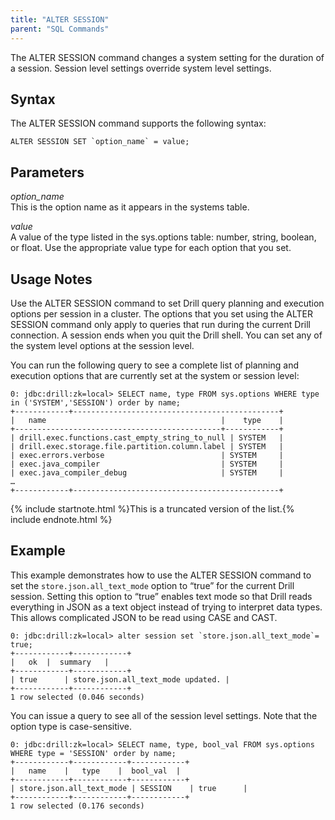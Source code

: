 ```yaml
---
title: "ALTER SESSION"
parent: "SQL Commands"
---
```

The ALTER SESSION command changes a system setting for the duration of a
session. Session level settings override system level settings.

## Syntax

The ALTER SESSION command supports the following syntax:

    ALTER SESSION SET `option_name` = value;

## Parameters

*option_name*  
This is the option name as it appears in the systems table.

*value*  
A value of the type listed in the sys.options table: number, string, boolean,
or float. Use the appropriate value type for each option that you set.

## Usage Notes

Use the ALTER SESSION command to set Drill query planning and execution
options per session in a cluster. The options that you set using the ALTER
SESSION command only apply to queries that run during the current Drill
connection. A session ends when you quit the Drill shell. You can set any of
the system level options at the session level.

You can run the following query to see a complete list of planning and
execution options that are currently set at the system or session level:

    0: jdbc:drill:zk=local> SELECT name, type FROM sys.options WHERE type in ('SYSTEM','SESSION') order by name;
    +------------+----------------------------------------------+
    |   name                                       |    type    |
    +----------------------------------------------+------------+
    | drill.exec.functions.cast_empty_string_to_null | SYSTEM   |
    | drill.exec.storage.file.partition.column.label | SYSTEM   |
    | exec.errors.verbose                          | SYSTEM     |
    | exec.java_compiler                           | SYSTEM     |
    | exec.java_compiler_debug                     | SYSTEM     |
    …
    +------------+----------------------------------------------+

{% include startnote.html %}This is a truncated version of the list.{% include endnote.html %}

## Example

This example demonstrates how to use the ALTER SESSION command to set the
`store.json.all_text_mode` option to “true” for the current Drill session.
Setting this option to “true” enables text mode so that Drill reads everything
in JSON as a text object instead of trying to interpret data types. This
allows complicated JSON to be read using CASE and CAST.

    0: jdbc:drill:zk=local> alter session set `store.json.all_text_mode`= true;
    +------------+------------+
    |   ok  |  summary   |
    +------------+------------+
    | true      | store.json.all_text_mode updated. |
    +------------+------------+
    1 row selected (0.046 seconds)

You can issue a query to see all of the session level settings. Note that the
option type is case-sensitive.

    0: jdbc:drill:zk=local> SELECT name, type, bool_val FROM sys.options WHERE type = 'SESSION' order by name;
    +------------+------------+------------+
    |   name    |   type    |  bool_val  |
    +------------+------------+------------+
    | store.json.all_text_mode | SESSION    | true      |
    +------------+------------+------------+
    1 row selected (0.176 seconds)

